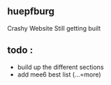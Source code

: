 ## huepfburg
Crashy Website
Still getting built

## todo :
- build up the different sections 
- add mee6 best list (...=more)

